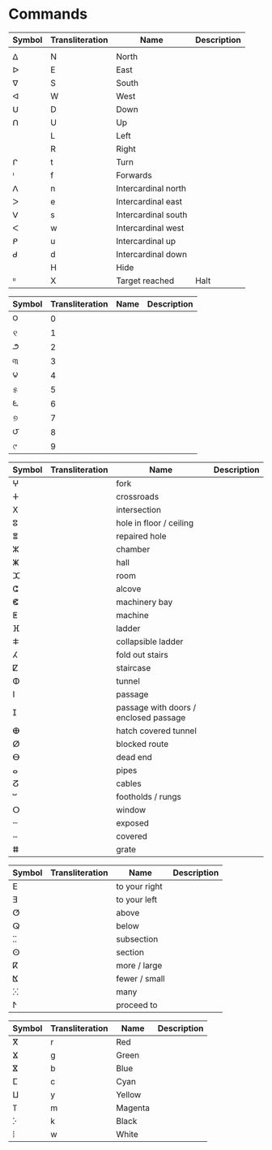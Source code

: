 # Commands

| Symbol | Transliteration | Name | Description |
| ------ | --------------- | ---- | ----------- |
|||
| ᐃ | N | North |
| ᐅ | E | East  |
| ᐁ | S | South |
| ᐊ | W | West |
| ᑌ | D | Down |
| ᑎ | U | Up |
|   | L | Left |
|   | R | Right |
| ᒋ | t | Turn |
| ᑊ  | f | Forwards |
| ᐱ | n | Intercardinal north |
| ᐳ | e | Intercardinal east |
| ᐯ | s | Intercardinal south |
| ᐸ | w | Intercardinal west |
| ᑭ | u | Intercardinal up |
| ᑯ | d | Intercardinal down |
|   | H | Hide |
| ᐦ | X | Target reached | Halt |

| Symbol | Transliteration | Name | Description |
| ------ | --------------- | ---- | ----------- |
| ౦ | 0 |
| ୧ | 1 |
| ౨ | 2 |
| ୩ | 3|
| ౪ | 4 |
| ୫ | 5 |
| ౬ | 6 |
| ୭ | 7 |
| ౮ | 8 |
| ୯ | 9 |

| Symbol | Transliteration | Name | Description |
| ------ | --------------- | ---- | ----------- |
| ⵖ | | fork |
| ⵜ | | crossroads |
| ⵝ | | intersection |
| ⵓ | | hole in floor / ceiling |
| ⴻ | | repaired hole |
| ⵣ | | chamber |
| ⵥ | | hall |
| ⵋ | | room |
| ⵛ | | alcove |
| ⵞ | | machinery bay |
| ⵟ | | machine |
| ⴼ | | ladder |
| ⵐ | | collapsible ladder |
| ⵃ | | fold out stairs |
| ⵇ | | staircase |
| ⵀ | | tunnel |
| ⵏ | | passage |
| ⵊ | | passage with doors / enclosed passage |
| ⴲ | | hatch covered tunnel |
| ⵁ | | blocked route |
| ⴱ | | dead end |
| ⴰ | | pipes |
| ⵒ | | cables |
| ⵯ | | footholds / rungs |
| ⵔ | | window |
| ⵈ | | exposed |
| ⵧ | | covered |
| ⵌ | | grate |


| Symbol | Transliteration | Name | Description |
| ------ | --------------- | ---- | ----------- |
| ⴹ | | to your right |
| ⴺ | | to your left |
| ⵚ | | above |
| ⵕ | | below |
| ⵆ | | subsection |
| ⵙ | | section |
| ⴽ | | more / large |
| ⴿ | | fewer / small |
| ⵘ | | many |
| ⵤ | | proceed to |

| Symbol | Transliteration | Name | Description |
| ------ | --------------- | ---- | ----------- |
| ⴳ | r | Red |
| ⴴ | g | Green |
| ⴵ | b | Blue |
| ⵎ | c | Cyan |
| ⵡ | y | Yellow |
| ⴶ | m | Magenta |
| ⴾ | k | Black |
| ⵂ | w | White |


